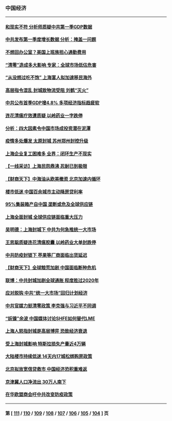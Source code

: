 ### 中国经济
---
#### [和现实不符 分析师质疑中共第一季GDP数据](../../pages/ncid283/n13714759.md) 
#### [中共发布第一季度增长数据 分析：掩盖一问题](../../pages/ncid283/n13714690.md) 
#### [不想回办公室？美国上班族担心通勤费用](../../pages/ncid283/n13714693.md) 
#### [“清零”造成多大影响 专家：全球市场低估危害](../../pages/ncid283/n13714603.md) 
#### [“从没想过吃不饱” 上海富人拟加速移民海外](../../pages/ncid283/n13714535.md) 
#### [高层指令混乱 封城致物流受阻 刘鹤“灭火”](../../pages/ncid283/n13714464.md) 
#### [中共公布首季GDP增4.8% 多项经济指标趋疲软](../../pages/ncid283/n13714380.md) 
#### [连花清瘟疗效遭质疑 以岭药业一字跌停](../../pages/ncid283/n13714096.md) 
#### [分析：四大因素令中国市场成投资潜在泥潭](../../pages/ncid283/n13714048.md) 
#### [疫情多处爆发 太原封城 苏州郑州封控升级](../../pages/ncid283/n13713901.md) 
#### [上海企业复工困难多 业界：闭环生产不现实](../../pages/ncid283/n13713898.md) 
#### [【一线采访】上海民怨鼎沸 忍耐已到极限](../../pages/ncid283/n13713504.md) 
#### [【财商天下】中海油从欧美撤资 北京加速内循环](../../pages/ncid283/n13713352.md) 
#### [楼市低迷 中国百余城市主动降房贷利率](../../pages/ncid283/n13713348.md) 
#### [95%集装箱产自中国 垄断或危及全球供应链](../../pages/ncid283/n13713305.md) 
#### [上海全面封城 全球供应链面临重大压力](../../pages/ncid283/n13713284.md) 
#### [吴明德：上海封城下 中共为何急推统一大市场](../../pages/ncid283/n13712794.md) 
#### [王思聪质疑连花清瘟胶囊 以岭药业大单封跌停](../../pages/ncid283/n13712782.md) 
#### [中共防疫封锁下 苹果等厂商面临出货延迟](../../pages/ncid283/n13712883.md) 
#### [【财商天下】全球粮荒加剧 中国面临断种危机](../../pages/ncid283/n13712675.md) 
#### [联博：中共封城加剧全球通胀 程度胜过2020年](../../pages/ncid283/n13712560.md) 
#### [应对脱钩 中共“统一大市场”回归计划经济](../../pages/ncid283/n13712611.md) 
#### [中共官媒力挺清零政策 李克强与习近平不同调](../../pages/ncid283/n13712586.md) 
#### [“妖镍”余波 中国媒体讨论SHFE如何替代LME](../../pages/ncid283/n13712565.md) 
#### [上海人怒指封城是高层博弈 恐致经济衰退](../../pages/ncid283/n13712491.md) 
#### [受上海封城影响 特斯拉损失产量近4万辆](../../pages/ncid283/n13712184.md) 
#### [大陆楼市持续低迷 14天内17城松绑购房政策](../../pages/ncid283/n13712055.md) 
#### [北京拟放宽信贷救市 中国经济恐积重难返](../../pages/ncid283/n13711897.md) 
#### [京津冀人口净流出 30万人南下](../../pages/ncid283/n13711993.md) 
#### [在华欧盟商会吁中共改变防疫政策](../../pages/ncid283/n13711827.md) 

---
#### 第 [ [111](./111.md) / [110](./110.md) / [109](./109.md) / [108](./108.md) / [107](./107.md) / [106](./106.md) / [105](./105.md) / [104](./104.md) ] 页
